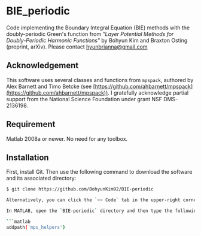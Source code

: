 # BIE_periodic

Code implementing the Boundary Integral Equation (BIE) methods with the doubly-periodic Green's function from *"Layer Potential Methods for Doubly-Periodic Harmonic Functions"* by Bohyun Kim and Braxton Osting (preprint, arXiv). Please contact hyunbrianna@gmail.com

## Acknowledgement

This software uses several classes and functions from `mpspack`, authored by Alex Barnett and Timo Betcke (see [https://github.com/ahbarnett/mpspack](https://github.com/ahbarnett/mpspack)). I gratefully acknowledge partial support from the National Science Foundation under grant NSF DMS-2136198.


## Requirement

Matlab 2008a or newer. No need for any toolbox.

## Installation

First, install Git. Then use the following command to download the software and its associated directory:

```bash
$ git clone https://github.com/BohyunKim92/BIE-periodic

Alternatively, you can click the `<> Code` tab in the upper-right corner of the repository page and select **Download ZIP**.

In MATLAB, open the `BIE-periodic` directory and then type the following command:

```matlab
addpath('mps_helpers')
